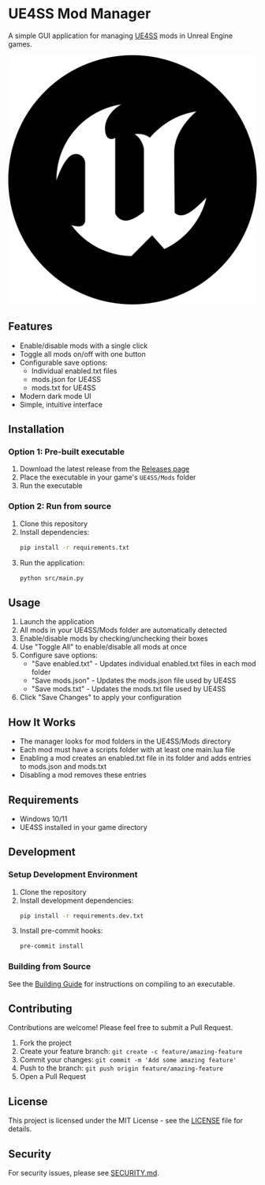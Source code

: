 # UE4SS Mod Manager

A simple GUI application for managing [UE4SS](https://github.com/UE4SS-RE/RE-UE4SS) mods in Unreal Engine games.

![UE4SS Logo](assets/img/ue.svg)

## Features

- Enable/disable mods with a single click
- Toggle all mods on/off with one button
- Configurable save options:
  - Individual enabled.txt files
  - mods.json for UE4SS
  - mods.txt for UE4SS
- Modern dark mode UI
- Simple, intuitive interface

## Installation

### Option 1: Pre-built executable

1. Download the latest release from the [Releases page](https://github.com/gmtkacz/ue4ss_modmanager/releases)
2. Place the executable in your game's `UE4SS/Mods` folder
3. Run the executable

### Option 2: Run from source

1. Clone this repository
2. Install dependencies:
   ```bash
   pip install -r requirements.txt
   ```
3. Run the application:
   ```bash
   python src/main.py
   ```

## Usage

1. Launch the application
2. All mods in your UE4SS/Mods folder are automatically detected
3. Enable/disable mods by checking/unchecking their boxes
4. Use "Toggle All" to enable/disable all mods at once
5. Configure save options:
   - "Save enabled.txt" - Updates individual enabled.txt files in each mod folder
   - "Save mods.json" - Updates the mods.json file used by UE4SS
   - "Save mods.txt" - Updates the mods.txt file used by UE4SS
6. Click "Save Changes" to apply your configuration

## How It Works

- The manager looks for mod folders in the UE4SS/Mods directory
- Each mod must have a scripts folder with at least one main.lua file
- Enabling a mod creates an enabled.txt file in its folder and adds entries to mods.json and mods.txt
- Disabling a mod removes these entries

## Requirements

- Windows 10/11
- UE4SS installed in your game directory

## Development

### Setup Development Environment

1. Clone the repository
2. Install development dependencies:
   ```bash
   pip install -r requirements.dev.txt
   ```
3. Install pre-commit hooks:
   ```bash
   pre-commit install
   ```

### Building from Source

See the [Building Guide](BUILDING.md) for instructions on compiling to an executable.

## Contributing

Contributions are welcome! Please feel free to submit a Pull Request.

1. Fork the project
2. Create your feature branch: `git create -c feature/amazing-feature`
3. Commit your changes: `git commit -m 'Add some amazing feature'`
4. Push to the branch: `git push origin feature/amazing-feature`
5. Open a Pull Request

## License

This project is licensed under the MIT License - see the [LICENSE](LICENSE) file for details.

## Security

For security issues, please see [SECURITY.md](SECURITY.md).